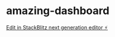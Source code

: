 # amazing-dashboard

[Edit in StackBlitz next generation editor ⚡️](https://stackblitz.com/~/github.com/jonit-dev/amazing-dashboard)